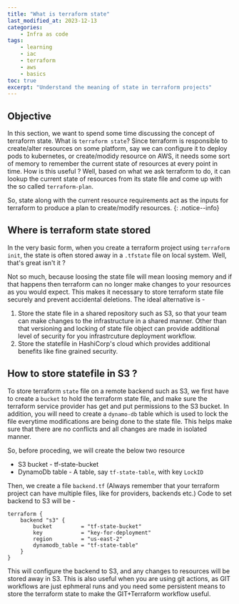 ```yaml
---
title: "What is terraform state"
last_modified_at: 2023-12-13
categories:
    - Infra as code
tags:
    - learning
    - iac
    - terraform
    - aws
    - basics
toc: true
excerpt: "Understand the meaning of state in terraform projects"
---
```


## Objective
In this section, we want to spend some time discussing the concept of terraform state. What is `terraform state`? Since terraform is responsible to create/alter resources on some platform, say we can configure it to deploy pods to kubernetes, or create/modidy resource on AWS, it needs some sort of memory to remember the current state of resources at every point in time. How is this useful ? Well, based on what we ask terraform to do, it can lookup the current state of resources from its state file and come up with the so called `terraform-plan`. 

So, state along with the current resource requirements act as the inputs for terraform to produce a plan to create/modify resources.
{: .notice--info}

## Where is terraform state stored
In the very basic form, when you create a terraform project using `terraform init`, the state is often stored away in a `.tfstate` file on local system. Well, that's great isn't it ?

Not so much, because loosing the state file will mean loosing memory and if that happens then terraform can no longer make changes to your resources as you would expect. This makes it necessary to store terraform state file securely and prevent accidental deletions. The ideal alternative is - 
1. Store the state file in a shared repository such as S3, so that your team can make changes to the infrastructure in a shared manner. Other than that versioning and locking of state file object can provide additional level of security for you infrastrcuture deployment workflow.
2. Store the statefile in HashiCorp's cloud which provides additional benefits like fine grained security.

## How to store statefile in S3 ?
To store terraform `state` file on a remote backend such as S3, we first have to create a `bucket` to hold the terraform state file, and make sure the terraform service provider has get and put permissions to the S3 bucket. In addition, you will need to create a `dynamo-db` table which is used to lock the file everytime modifications are being done to the state file. This helps make sure that there are no conflicts and all changes are made in isolated manner.

So, before proceding, we will create the below two resource
* S3 bucket - tf-state-bucket
* DynamoDb table - A table, say `tf-state-table`, with key `LockID`

Then, we create a file `backend.tf` (Always remember that your terraform project can have multiple files, like for providers, backends etc.)
Code to set backend to S3 will be -
~~~hcl
terraform {
    backend "s3" {
        bucket         = "tf-state-bucket"
        key            = "key-for-deployment"
        region         = "us-east-2"
        dynamodb_table = "tf-state-table"
    }
}
~~~

This will configure the backend to S3, and any changes to resources will be stored away in S3. This is also useful when you are using git actions, as GIT workflows are just ephmeral runs and you need some persistent means to store the terraform state to make the GIT+Terraform workflow useful.



